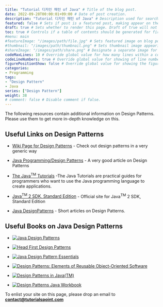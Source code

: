 ```yaml
---
title: "Tutorial 디자인 패턴 of Java" # Title of the blog post.
date: 2022-09-28T00:00:01+09:00 # Date of post creation.
description: "Tutorial 디자인 패턴 of Java" # Description used for search engine.
featured: false # Sets if post is a featured post, making appear on the home page side bar.
draft: true # Sets whether to render this page. Draft of true will not be rendered.
toc: true # Controls if a table of contents should be generated for first-level links automatically.
#menu: main
#featureImage: "/images/path/file.jpg" # Sets featured image on blog post.
#thumbnail: "/images/path/thumbnail.png" # Sets thumbnail image appearing inside card on homepage.
#shareImage: "/images/path/share.png" # Designate a separate image for social media sharing.
codeMaxLines: 10 # Override global value for how many lines within a code block before auto-collapsing.
codeLineNumbers: true # Override global value for showing of line numbers within code block.
figurePositionShow: false # Override global value for showing the figure label.
categories:
- Programming
tags:
- "Design Pattern"
- Java
series: ["Design Pattern"]
weight: 38
# comment: false # Disable comment if false.
---
```


  

The following resources contain additional information on Design Patterns. Please use them to get more in-depth knowledge on this.

## Useful Links on Design Patterns

-   [Wiki Page for Design Patterns](http://en.wikipedia.org/wiki/Design_pattern_(computer_science)) - Check out design patterns in a very generic way
    
-   [Java Programming/Design Patterns](http://en.wikibooks.org/wiki/Java_Programming/Design_Patterns) - A very good article on Design Patterns
    
-   [The Java<sup><span size="-2">TM</span></sup> Tutorials](http://docs.oracle.com/javase/tutorial/) -The Java Tutorials are practical guides for programmers who want to use the Java programming language to create applications.
    
-   [Java<sup><span size="-2">TM</span></sup> 2 SDK, Standard Edition](http://docs.oracle.com/javase/1.4.2/docs/) \- Official site for Java<sup><span size="-2">TM</span></sup> 2 SDK, Standard Edition
    
-   [Java DesignPatterns](http://www.javaworld.com/category/design-patterns/) - Short articles on Design Patterns.
    

## Useful Books on Java Design Patterns

-   [![Java Design Patterns](https://images-na.ssl-images-amazon.com/images/I/417ZNWVhhuL._SY300_.jpg)](http://www.amazon.com/exec/obidos/ASIN/0201485397/httpwwwtuto0a-20)
    
-   [![Head First Design Patterns](https://images-na.ssl-images-amazon.com/images/I/51u3S8BHSpL.jpg)](http://www.amazon.com/exec/obidos/ASIN/0596007124/httpwwwtuto0a-20)
    
-   [![Java Design Pattern Essentials](https://images-na.ssl-images-amazon.com/images/I/41USsp72CNL.jpg)](http://www.amazon.com/exec/obidos/ASIN/0956575803/httpwwwtuto0a-20)
    
-   [![Design Patterns: Elements of Reusable Object-Oriented Software](https://images-na.ssl-images-amazon.com/images/I/51Q-RLSadrL.jpg)](http://www.amazon.com/exec/obidos/ASIN/0201633612/httpwwwtuto0a-20)
    
-   [![Design Patterns in Java(TM)](https://images-na.ssl-images-amazon.com/images/I/51CKocu-CVL.jpg)](http://www.amazon.com/exec/obidos/ASIN/0321333020/httpwwwtuto0a-20)
    
-   [![Design Patterns Java Workbook ](https://images-na.ssl-images-amazon.com/images/I/51S5DJN0P1L.jpg)](http://www.amazon.com/exec/obidos/ASIN/0201743973/httpwwwtuto0a-20)
    

To enlist your site on this page, please drop an email to **contact@tutorialspoint.com**